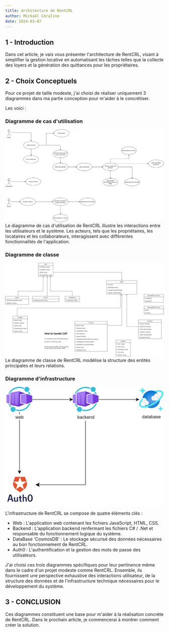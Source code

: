 ```yaml
---
title: Architecture de RentCRL
author: Mickaël Céraline
date: 2024-03-07
---
```


<!-- # 02 - Architecture de RentCRL -->

## 1 - Introduction

<head>
  <meta name="og:title" content="Architecture RentCRL"/>
  <meta name="og:image" content="/static/img/architecture-Infrastructure.png"/>
  <meta name="twitter:image" content="/static/img/architecture-Infrastructure.png"/>
</head>

Dans cet article, je vais vous présenter l'architecture de RentCRL, visant à simplifier la gestion locative en automatisant les tâches telles que la collecte des loyers et la génération des quittances pour les propriétaires.

## 2 - Choix Conceptuels

Pour ce projet de taille modeste, j'ai choisi de réaliser uniquement 3 diagrammes dans ma partie conception pour m'aider à le concrétiser.

Les voici :

### Diagramme de cas d'utilisation

<a href="/img/architecture-Use-case.jpg" target="_blank">
<img src="/img/architecture-Use-case.jpg" alt="architecture-Use-case"/>
</a>
Le diagramme de cas d'utilisation de RentCRL illustre les interactions entre les utilisateurs et le système. Les acteurs, tels que les propriétaires, les locataires et les collaborateurs, interagissent avec différentes fonctionnalités de l'application.

### Diagramme de classe

<a href="/img/architecture-Class-Diagram.jpg" target="_blank">
<img src="/img/architecture-Class-Diagram.jpg" alt="architecture-Class-Diagram"/>
</a>
Le diagramme de classe de RentCRL modélise la structure des entités principales et leurs relations.

### Diagramme d'infrastructure

<a href="/img/architecture-Infrastructure.jpg" target="_blank">
<img src="/img/architecture-Infrastructure.jpg" alt="architecture-Infrastructure"/>
</a>

L'infrastructure de RentCRL se compose de quatre éléments clés :

- Web : L'application web contenant les fichiers JavaScript, HTML, CSS.
- Backend : L'application backend renfermant les fichiers C# / .Net et responsable du fonctionnement logique du système.
- DataBase 'CosmosDB' : Le stockage sécurisé des données nécessaires au bon fonctionnement de RentCRL.
- Auth0 : L'authentification et la gestion des mots de passe des utilisateurs.

J'ai choisi ces trois diagrammes spécifiques pour leur pertinence même dans le cadre d'un projet modeste comme RentCRL. Ensemble, ils fournissent une perspective exhaustive des interactions utilisateur, de la structure des données et de l'infrastructure technique nécessaires pour le développement du système.

## 3 - CONCLUSION

Ces diagrammes constituent une base pour m'aider à la réalisation concrète de RentCRL. Dans le prochain article, je commencerai à montrer comment créer la solution.
